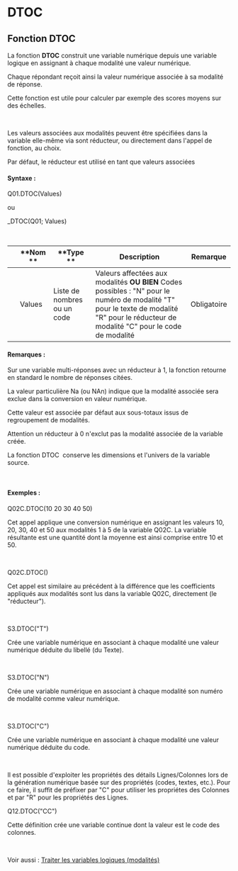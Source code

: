 # DTOC

## Fonction DTOC

La fonction **DTOC** construit une variable numérique depuis une variable logique en assignant à chaque modalité une valeur numérique.

Chaque répondant reçoit ainsi la valeur numérique associée à sa modalité de réponse.

Cette fonction est utile pour calculer par exemple des scores moyens sur des échelles.

&nbsp;

Les valeurs associées aux modalités peuvent être spécifiées dans la variable elle-même via sont réducteur, ou directement dans l'appel de fonction, au choix.

Par défaut, le réducteur est utilisé en tant que valeurs associées

#### Syntaxe :&nbsp;

Q01.DTOC(Values)

ou

\_DTOC(Q01; Values)

&nbsp;

| &nbsp; | **Nom ** | **Type ** | **Description** | **Remarque** |
| --- | --- | --- | --- | --- |
| &nbsp; | Values | Liste de nombres ou un code | Valeurs affectées aux modalités **OU BIEN** Codes possibles : "N" pour le numéro de modalité "T" pour le texte de modalité "R" pour le réducteur de modalité "C" pour le code de modalité | Obligatoire |


#### Remarques :

Sur une variable multi-réponses avec un réducteur à 1, la fonction retourne en standard le nombre de réponses citées.

La valeur particulière Na (ou NAn) indique que la modalité associée sera exclue dans la conversion en valeur numérique.

Cette valeur est associée par défaut aux sous-totaux issus de regroupement de modalités.

Attention un réducteur à 0 n'exclut pas la modalité associée de la variable créée.

La fonction DTOC&nbsp; conserve les dimensions et l'univers de la variable source.

&nbsp;

#### Exemples :

Q02C.DTOC(10 20 30 40 50)

Cet appel applique une conversion numérique en assignant les valeurs 10, 20, 30, 40 et 50 aux modalités 1 à 5 de la variable Q02C. La variable résultante est une quantité dont la moyenne est ainsi comprise entre 10 et 50.

&nbsp;

Q02C.DTOC()

Cet appel est similaire au précédent à la différence que les coefficients appliqués aux modalités sont lus dans la variable Q02C, directement (le "réducteur").

&nbsp;

S3.DTOC("T")

Crée une variable numérique en associant à chaque modalité une valeur numérique déduite du libellé (du Texte).

&nbsp;

S3.DTOC("N")

Crée une variable numérique en associant à chaque modalité son numéro de modalité comme valeur numérique.

&nbsp;

S3.DTOC("C")

Crée une variable numérique en associant à chaque modalité une valeur numérique déduite du code.

&nbsp;

Il est possible d'exploiter les propriétés des détails Lignes/Colonnes lors de la génération numérique basée sur des propriétés (codes, textes, etc.). Pour ce faire, il suffit de préfixer par "C" pour utiliser les propriétes des Colonnes et par "R" pour les propriétés des Lignes.

Q12.DTOC("CC")

Cette définition crée une variable continue dont la valeur est le code des colonnes.

&nbsp;

Voir aussi : [Traiter les variables logiques (modalités)](<Traiterlesvariableslogiquesmoda1.md>)
